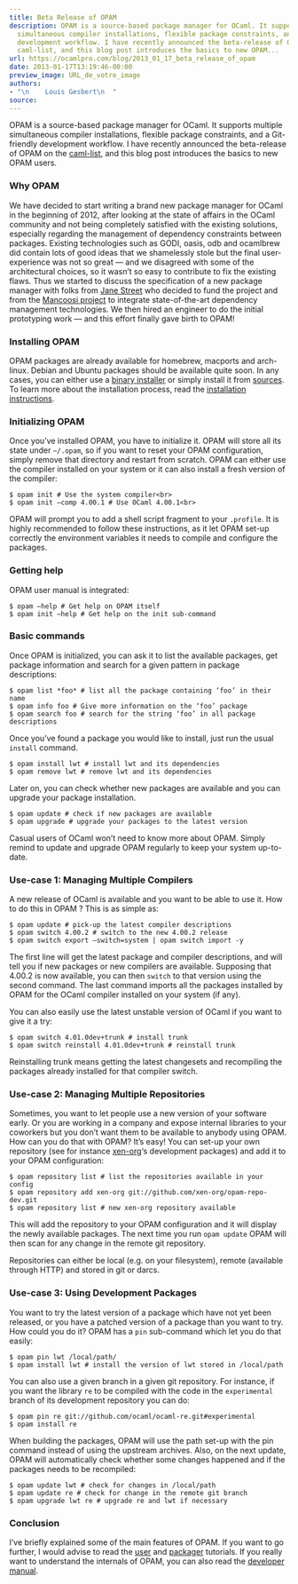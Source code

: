 ```yaml
---
title: Beta Release of OPAM
description: OPAM is a source-based package manager for OCaml. It supports multiple
  simultaneous compiler installations, flexible package constraints, and a Git-friendly
  development workflow. I have recently announced the beta-release of OPAM on the
  caml-list, and this blog post introduces the basics to new OPAM...
url: https://ocamlpro.com/blog/2013_01_17_beta_release_of_opam
date: 2013-01-17T13:19:46-00:00
preview_image: URL_de_votre_image
authors:
- "\n    Louis Gesbert\n  "
source:
---
```


<p>OPAM is a source-based package manager for OCaml. It supports
multiple simultaneous compiler installations, flexible package
constraints, and a Git-friendly development workflow. I have recently
announced the beta-release of OPAM on the <a href="https://sympa.inria.fr/sympa/arc/caml-list/2013-01/msg00073.html">caml-list</a>, and this blog post introduces the basics to new OPAM users.</p>
<h3>Why OPAM</h3>
<p>We have decided to start writing a brand new package manager for
OCaml in the beginning of 2012, after looking at the state of affairs in
the OCaml community and not being completely satisfied with the
existing solutions, especially regarding the management of dependency
constraints between packages. Existing technologies such as GODI, oasis,
odb and ocamlbrew did contain lots of good ideas that we shamelessly
stole but the final user-experience was not so great &mdash; and we disagreed
with some of the architectural choices, so it wasn&rsquo;t so easy to
contribute to fix the existing flaws. Thus we started to discuss the
specification of a new package manager with folks from <a href="https://www.janestreet.com/">Jane Street</a> who decided to fund the project and from the <a href="https://www.mancoosi.org/">Mancoosi project</a>
to integrate state-of-the-art dependency management technologies. We
then hired an engineer to do the initial prototyping work &mdash; and this
effort finally gave birth to OPAM!</p>
<h3>Installing OPAM</h3>
<p>OPAM packages are already available for homebrew, macports and
arch-linux. Debian and Ubuntu packages should be available quite soon.
In any cases, you can either use a <a href="https://github.com/ocaml/opam/blob/master/shell/opam_installer.sh">binary installer</a> or simply install it from <a href="https://github.com/OCamlPro/opam/archive/0.9.1.tar.gz">sources</a>. To learn more about the installation process, read the <a href="https://opam.ocamlpro.com/doc/Quick_Install.html">installation instructions</a>.</p>
<h3>Initializing OPAM</h3>
<p>Once you&rsquo;ve installed OPAM, you have to initialize it. OPAM will store all its state under <code>~/.opam</code>,
so if you want to reset your OPAM configuration, simply remove that
directory and restart from scratch. OPAM can either use the compiler
installed on your system or it can also install a fresh version of the
compiler:</p>
<pre><code class="language-shell-session">$ opam init # Use the system compiler&lt;br&gt;
$ opam init &ndash;comp 4.00.1 # Use OCaml 4.00.1&lt;br&gt;
</code></pre>
<p>OPAM will prompt you to add a shell script fragment to your <code>.profile</code>.
It is highly recommended to follow these instructions, as it let OPAM
set-up correctly the environment variables it needs to compile and
configure the packages.</p>
<h3>Getting help</h3>
<p>OPAM user manual is integrated:</p>
<pre><code class="language-shell-session">$ opam &ndash;help # Get help on OPAM itself
$ opam init &ndash;help # Get help on the init sub-command
</code></pre>
<h3>Basic commands</h3>
<p>Once OPAM is initialized, you can ask it to list the available
packages, get package information and search for a given pattern in
package descriptions:</p>
<pre><code class="language-shell-session">$ opam list *foo* # list all the package containing &lsquo;foo&rsquo; in their name
$ opam info foo # Give more information on the &lsquo;foo&rsquo; package
$ opam search foo # search for the string &lsquo;foo&rsquo; in all package descriptions
</code></pre>
<p>Once you&rsquo;ve found a package you would like to install, just run the usual <code>install</code> command.</p>
<pre><code class="language-shell-session">$ opam install lwt # install lwt and its dependencies
$ opam remove lwt # remove lwt and its dependencies
</code></pre>
<p>Later on, you can check whether new packages are available and you can upgrade your package installation.</p>
<pre><code class="language-shell-session">$ opam update # check if new packages are available
$ opam upgrade # upgrade your packages to the latest version
</code></pre>
<p>Casual users of OCaml won&rsquo;t need to know more about OPAM. Simply
remind to update and upgrade OPAM regularly to keep your system
up-to-date.</p>
<h3>Use-case 1: Managing Multiple Compilers</h3>
<p>A new release of OCaml is available and you want to be able to use it. How to do this in OPAM ? This is as simple as:</p>
<pre><code class="language-shell-session">$ opam update # pick-up the latest compiler descriptions
$ opam switch 4.00.2 # switch to the new 4.00.2 release
$ opam switch export &ndash;switch=system | opam switch import -y
</code></pre>
<p>The first line will get the latest package and compiler descriptions,
and will tell you if new packages or new compilers are available.
Supposing that 4.00.2 is now available, you can then <code>switch</code>
to that version using the second command. The last command imports all
the packages installed by OPAM for the OCaml compiler installed on your
system (if any).</p>
<p>You can also easily use the latest unstable version of OCaml if you want to give it a try:</p>
<pre><code class="language-shell-session">$ opam switch 4.01.0dev+trunk # install trunk
$ opam switch reinstall 4.01.0dev+trunk # reinstall trunk
</code></pre>
<p>Reinstalling trunk means getting the latest changesets and recompiling the packages already installed for that compiler switch.</p>
<h3>Use-case 2: Managing Multiple Repositories</h3>
<p>Sometimes, you want to let people use a new version of your software
early. Or you are working in a company and expose internal libraries to
your coworkers but you don&rsquo;t want them to be available to anybody using
OPAM. How can you do that with OPAM? It&rsquo;s easy! You can set-up your own
repository (see for instance <a href="https://github.com/xen-org/opam-repo-dev/">xen-org</a>&lsquo;s development packages) and add it to your OPAM configuration:</p>
<pre><code class="language-shell-session">$ opam repository list # list the repositories available in your config
$ opam repository add xen-org git://github.com/xen-org/opam-repo-dev.git
$ opam repository list # new xen-org repository available
</code></pre>
<p>This will add the repository to your OPAM configuration and it will display the newly available packages. The next time you run <code>opam update</code> OPAM will then scan for any change in the remote git repository.</p>
<p>Repositories can either be local (e.g. on your filesystem), remote (available through HTTP) and stored in git or darcs.</p>
<h3>Use-case 3: Using Development Packages</h3>
<p>You want to try the latest version of a package which have not yet
been released, or you have a patched version of a package than you want
to try. How could you do it? OPAM has a <code>pin</code> sub-command which let you do that easily:</p>
<pre><code class="language-shell-session">$ opam pin lwt /local/path/
$ opam install lwt # install the version of lwt stored in /local/path
</code></pre>
<p>You can also use a given branch in a given git repository. For instance, if you want the library <code>re</code> to be compiled with the code in the <code>experimental</code> branch of its development repository you can do:</p>
<pre><code class="language-shell-session">$ opam pin re git://github.com/ocaml/ocaml-re.git#experimental
$ opam install re
</code></pre>
<p>When building the packages, OPAM will use the path set-up with the
pin command instead of using the upstream archives. Also, on the next
update, OPAM will automatically check whether some changes happened and
if the packages needs to be recompiled:</p>
<pre><code class="language-shell-session">$ opam update lwt # check for changes in /local/path
$ opam update re # check for change in the remote git branch
$ opam upgrade lwt re # upgrade re and lwt if necessary
</code></pre>
<h3>Conclusion</h3>
<p>I&rsquo;ve briefly explained some of the main features of OPAM. If you want to go further, I would advise to read the <a href="https://opam.ocamlpro.com/doc/Advanced_Usage.html">user</a> and <a href="https://opam.ocamlpro.com/doc/Packaging.html">packager</a> tutorials. If you really want to understand the internals of OPAM, you can also read the <a href="https://github.com/OCamlPro/opam/blob/master/doc/dev-manual/dev-manual.pdf?raw=true">developer manual</a>.</p>

